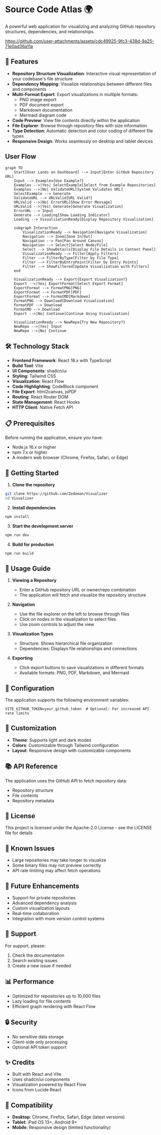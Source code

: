 # Source Code Atlas 🌍

A powerful web application for visualizing and analyzing GitHub repository structures, dependencies, and relationships.



https://github.com/user-attachments/assets/cdc49925-9fc3-438d-9a25-71e0ad36a11a



## 🚀 Features

- **Repository Structure Visualization**: Interactive visual representation of your codebase's file structure
- **Dependency Mapping**: Visualize relationships between different files and components
- **Multi-Format Export**: Export visualizations in multiple formats:
  - PNG image export
  - PDF document export
  - Markdown documentation
  - Mermaid diagram code
- **Code Preview**: View file contents directly within the application
- **File Explorer**: Browse through repository files with size information
- **Type Detection**: Automatic detection and color coding of different file types
- **Responsive Design**: Works seamlessly on desktop and tablet devices

## User Flow

```mermaid
graph TD
    Start[User Lands on Dashboard] --> Input[Enter GitHub Repository URL]
    Input --> Examples{Use Example?}
    Examples -->|Yes| SelectExample[Select from Example Repositories]
    Examples -->|No| ValidateURL[System Validates URL]
    SelectExample --> Generate
    ValidateURL --> URLValid{URL Valid?}
    URLValid -->|No| ErrorURL[Show Error Message]
    URLValid -->|Yes| Generate[Generate Visualization]
    ErrorURL --> Input
    Generate --> Loading[Show Loading Indicator]
    Loading --> VisualizationReady[Display Repository Visualization]
    
    subgraph Interaction
        VisualizationReady --> Navigation[Navigate Visualization]
        Navigation --> Zoom[Zoom In/Out]
        Navigation --> Pan[Pan Around Canvas]
        Navigation --> Select[Select Node/File]
        Select --> ShowDetails[Display File Details in Context Panel]
        VisualizationReady --> Filter[Apply Filters]
        Filter --> FilterByType[Filter by File Type]
        Filter --> FilterByEntryPoint[Filter by Entry Points]
        Filter --> ShowFiltered[Update Visualization with Filters]
    end
    
    VisualizationReady --> Export{Export Visualization?}
    Export -->|Yes| ExportFormat[Select Export Format]
    ExportFormat --> FormatPNG[PNG]
    ExportFormat --> FormatPDF[PDF]
    ExportFormat --> FormatMD[Markdown]
    FormatPNG --> Download[Download Visualization]
    FormatPDF --> Download
    FormatMD --> Download
    Export -->|No| Continue[Continue Using Visualization]
    
    VisualizationReady --> NewRepo{Try New Repository?}
    NewRepo -->|Yes| Input
    NewRepo -->|No| Continue
```

## 🛠️ Technology Stack

- **Frontend Framework**: React 18.x with TypeScript
- **Build Tool**: Vite
- **UI Components**: shadcn/ui
- **Styling**: Tailwind CSS
- **Visualization**: React Flow
- **Code Highlighting**: CodeBlock component
- **File Export**: html2canvas, jsPDF
- **Routing**: React Router DOM
- **State Management**: React Hooks
- **HTTP Client**: Native Fetch API

## 📋 Prerequisites

Before running the application, ensure you have:

- Node.js 16.x or higher
- npm 7.x or higher
- A modern web browser (Chrome, Firefox, Safari, or Edge)

## 🚀 Getting Started

1. **Clone the repository**
```bash
git clone https://github.com/Zedoman/Visualizer
cd Visualizer
```

2. **Install dependencies**
```bash
npm install
```

3. **Start the development server**
```bash
npm run dev
```

4. **Build for production**
```bash
npm run build
```

## 📖 Usage Guide

1. **Viewing a Repository**
   - Enter a GitHub repository URL or owner/repo combination
   - The application will fetch and visualize the repository structure

2. **Navigation**
   - Use the file explorer on the left to browse through files
   - Click on nodes in the visualization to select files
   - Use zoom controls to adjust the view

3. **Visualization Types**
   - Structure: Shows hierarchical file organization
   - Dependencies: Displays file relationships and connections

4. **Exporting**
   - Click export buttons to save visualizations in different formats
   - Available formats: PNG, PDF, Markdown, and Mermaid

## 🔧 Configuration

The application supports the following environment variables:

```env
VITE_GITHUB_TOKEN=your_github_token  # Optional: For increased API rate limits
```

## 🎨 Customization

- **Theme**: Supports light and dark modes
- **Colors**: Customizable through Tailwind configuration
- **Layout**: Responsive design with customizable components

## 📚 API Reference

The application uses the GitHub API to fetch repository data:
- Repository structure
- File contents
- Repository metadata

## 📄 License

This project is licensed under the Apache-2.0 License - see the LICENSE file for details

## 🐛 Known Issues

- Large repositories may take longer to visualize
- Some binary files may not preview correctly
- API rate limiting may affect fetch operations

## 🔮 Future Enhancements

- Support for private repositories
- Advanced dependency analysis
- Custom visualization layouts
- Real-time collaboration
- Integration with more version control systems

## 🤝 Support

For support, please:
1. Check the documentation
2. Search existing issues
3. Create a new issue if needed

## 📊 Performance

- Optimized for repositories up to 10,000 files
- Lazy loading for file contents
- Efficient graph rendering with React Flow

## 🔒 Security

- No sensitive data storage
- Client-side only processing
- Optional API token support

## ✨ Credits

- Built with React and Vite
- Uses shadcn/ui components
- Visualization powered by React Flow
- Icons from Lucide React

## 📱 Compatibility

- **Desktop**: Chrome, Firefox, Safari, Edge (latest versions)
- **Tablet**: iPad OS 13+, Android 9+
- **Mobile**: Responsive design (limited functionality)
